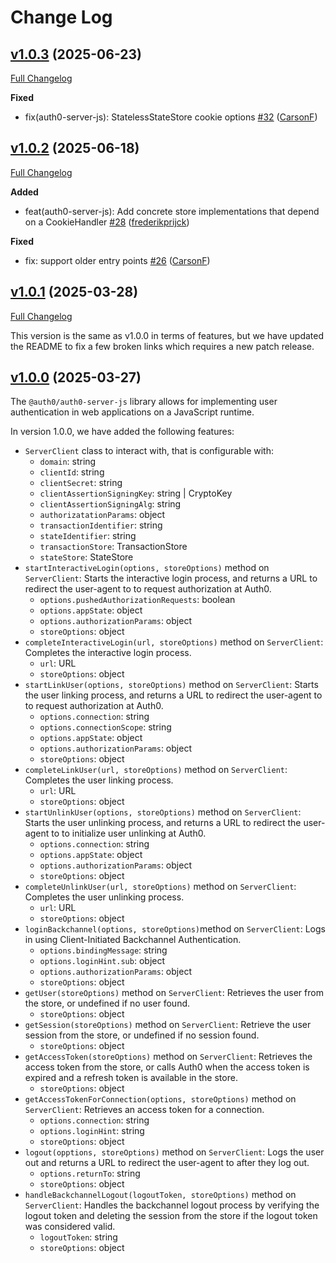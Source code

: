 # Change Log

## [v1.0.3](https://github.com/auth0/auth0-auth-js/releases/tag/auth0-server-js-v1.0.3) (2025-06-23)
[Full Changelog](https://github.com/auth0/auth0-auth-js/compare/auth0-server-js-v1.0.2...auth0-server-js-v1.0.3)

**Fixed**
- fix(auth0-server-js): StatelessStateStore cookie options [\#32](https://github.com/auth0/auth0-auth-js/pull/32) ([CarsonF](https://github.com/CarsonF))

## [v1.0.2](https://github.com/auth0/auth0-auth-js/releases/tag/auth0-server-js-v1.0.2) (2025-06-18)
[Full Changelog](https://github.com/auth0/auth0-auth-js/compare/auth0-server-js-v1.0.1...auth0-server-js-v1.0.2)

**Added**
- feat(auth0-server-js): Add concrete store implementations that depend on a CookieHandler [\#28](https://github.com/auth0/auth0-auth-js/pull/28) ([frederikprijck](https://github.com/frederikprijck))

**Fixed**
- fix: support older entry points [\#26](https://github.com/auth0/auth0-auth-js/pull/26) ([CarsonF](https://github.com/CarsonF))

## [v1.0.1](https://github.com/auth0/auth0-auth-js/releases/tag/auth0-server-js-v1.0.1) (2025-03-28)
[Full Changelog](https://github.com/auth0/auth0-auth-js/compare/auth0-server-js-v1.0.0...auth0-server-js-v1.0.1)

This version is the same as v1.0.0 in terms of features, but we have updated the README to fix a few broken links which requires a new patch release.

## [v1.0.0](https://github.com/auth0/auth0-auth-js/releases/tag/auth0-server-js-v1.0.0) (2025-03-27)

The `@auth0/auth0-server-js` library allows for implementing user authentication in web applications on a JavaScript runtime.

In version 1.0.0, we have added the following features:

- `ServerClient` class to interact with, that is configurable with:
  - `domain`: string
  - `clientId`: string
  - `clientSecret`: string
  - `clientAssertionSigningKey`: string | CryptoKey
  - `clientAssertionSigningAlg`: string
  - `authorizatationParams`: object
  - `transactionIdentifier`: string
  - `stateIdentifier`: string
  - `transactionStore`: TransactionStore
  - `stateStore`: StateStore
- `startInteractiveLogin(options, storeOptions)` method on `ServerClient`: Starts the interactive login process, and returns a URL to redirect the user-agent to to request authorization at Auth0.
  - `options.pushedAuthorizationRequests`: boolean
  - `options.appState`: object
  - `options.authorizationParams`: object
  - `storeOptions`: object
- `completeInteractiveLogin(url, storeOptions)` method on `ServerClient`:  Completes the interactive login process.
  - `url`: URL
  - `storeOptions`: object
- `startLinkUser(options, storeOptions)` method on `ServerClient`: Starts the user linking process, and returns a URL to redirect the user-agent to to request authorization at Auth0.
  - `options.connection`: string
  - `options.connectionScope`: string
  - `options.appState`: object
  - `options.authorizationParams`: object
  - `storeOptions`: object
- `completeLinkUser(url, storeOptions)` method on `ServerClient`: Completes the user linking process.
  - `url`: URL
  - `storeOptions`: object
- `startUnlinkUser(options, storeOptions)` method on `ServerClient`: Starts the user unlinking process, and returns a URL to redirect the user-agent to to initialize user unlinking at Auth0.
  - `options.connection`: string
  - `options.appState`: object
  - `options.authorizationParams`: object
  - `storeOptions`: object
- `completeUnlinkUser(url, storeOptions)` method on `ServerClient`: Completes the user unlinking process.
  - `url`: URL
  - `storeOptions`: object
- `loginBackchannel(options, storeOptions)`method on `ServerClient`: Logs in using Client-Initiated Backchannel Authentication.
  - `options.bindingMessage`: string
  - `options.loginHint.sub`: object
  - `options.authorizationParams`: object
  - `storeOptions`: object
- `getUser(storeOptions)` method on `ServerClient`: Retrieves the user from the store, or undefined if no user found.
  - `storeOptions`: object
- `getSession(storeOptions)` method on `ServerClient`: Retrieve the user session from the store, or undefined if no session found.
  - `storeOptions`: object
- `getAccessToken(storeOptions)` method on `ServerClient`: Retrieves the access token from the store, or calls Auth0 when the access token is expired and a refresh token is available in the store.
  - `storeOptions`: object
- `getAccessTokenForConnection(options, storeOptions)` method on `ServerClient`: Retrieves an access token for a connection.
  - `options.connection`: string
  - `options.loginHint`: string
  - `storeOptions`: object
- `logout(opptions, storeOptions)` method on `ServerClient`: Logs the user out and returns a URL to redirect the user-agent to after they log out.
  - `options.returnTo`: string
  - `storeOptions`: object
- `handleBackchannelLogout(logoutToken, storeOptions)` method on `ServerClient`:  Handles the backchannel logout process by verifying the logout token and deleting the session from the store if the logout token was considered valid.
  - `logoutToken`: string
  - `storeOptions`: object
